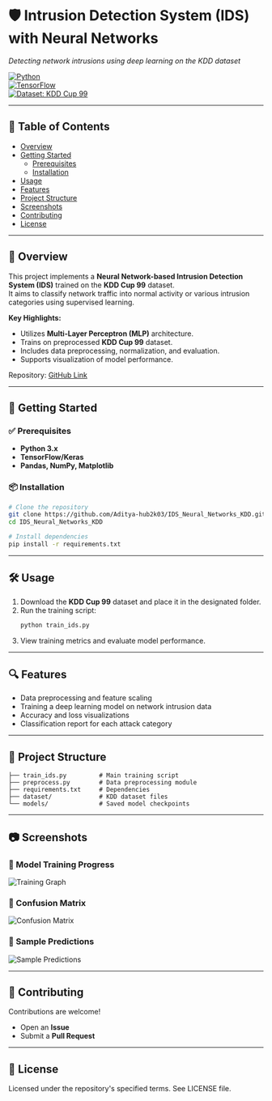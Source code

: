 # 🛡 Intrusion Detection System (IDS) with Neural Networks  
*Detecting network intrusions using deep learning on the KDD dataset*

[![Python](https://img.shields.io/badge/Python-3.x-blue)](https://www.python.org/)  
[![TensorFlow](https://img.shields.io/badge/Deep%20Learning-TensorFlow%2FKeras-orange)](https://www.tensorflow.org/)  
[![Dataset: KDD Cup 99](https://img.shields.io/badge/Dataset-KDD%20Cup%2099-green)](http://kdd.ics.uci.edu/databases/kddcup99/kddcup99.html)

---

## 📜 Table of Contents

- [Overview](#overview)  
- [Getting Started](#getting-started)  
  - [Prerequisites](#prerequisites)  
  - [Installation](#installation)  
- [Usage](#usage)  
- [Features](#features)  
- [Project Structure](#project-structure)  
- [Screenshots](#screenshots)  
- [Contributing](#contributing)  
- [License](#license)

---

## 📖 Overview  
This project implements a **Neural Network-based Intrusion Detection System (IDS)** trained on the **KDD Cup 99** dataset.  
It aims to classify network traffic into normal activity or various intrusion categories using supervised learning.

**Key Highlights:**
- Utilizes **Multi-Layer Perceptron (MLP)** architecture.
- Trains on preprocessed **KDD Cup 99** dataset.
- Includes data preprocessing, normalization, and evaluation.
- Supports visualization of model performance.

Repository: [GitHub Link](https://github.com/Aditya-hub2k03/IDS_Neural_Networks_KDD)

---

## 🚀 Getting Started

### ✅ Prerequisites
- **Python 3.x**
- **TensorFlow/Keras**
- **Pandas, NumPy, Matplotlib**

### 📦 Installation
```bash
# Clone the repository
git clone https://github.com/Aditya-hub2k03/IDS_Neural_Networks_KDD.git
cd IDS_Neural_Networks_KDD

# Install dependencies
pip install -r requirements.txt
```

---

## 🛠 Usage
1. Download the **KDD Cup 99** dataset and place it in the designated folder.
2. Run the training script:
   ```bash
   python train_ids.py
   ```
3. View training metrics and evaluate model performance.

---

## 🔍 Features  
- Data preprocessing and feature scaling
- Training a deep learning model on network intrusion data
- Accuracy and loss visualizations
- Classification report for each attack category

---

## 📂 Project Structure
```
├── train_ids.py         # Main training script
├── preprocess.py        # Data preprocessing module
├── requirements.txt     # Dependencies
├── dataset/             # KDD dataset files
└── models/              # Saved model checkpoints
```

---

## 📷 Screenshots  

### 🔹 Model Training Progress  
![Training Graph](screenshots/training_progress.png)  

### 🔹 Confusion Matrix  
![Confusion Matrix](screenshots/confusion_matrix.png)  

### 🔹 Sample Predictions  
![Sample Predictions](screenshots/sample_predictions.png)  


---

## 🤝 Contributing
Contributions are welcome!  
- Open an **Issue**
- Submit a **Pull Request**

---

## 📜 License
Licensed under the repository's specified terms. See LICENSE file.
